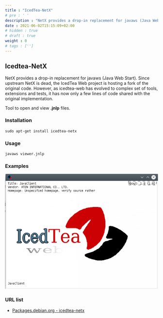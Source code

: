 ```yaml
---
title : "IcedTea-NetX"
# pre : ' '
description : "NetX provides a drop-in replacement for javaws (Java Web Start). Since upstream NetX is dead, the IcedTea Web project is hosting a fork of the original code. However, as icedtea-web has evolved to complex set of tools, extensions and tests, it has now only a few lines of code shared with the original implementation."
date : 2021-06-02T15:15:09+02:00
# hidden : true
# draft : true
weight : 0
# tags : ['']
---
```


## Icedtea-NetX

NetX provides a drop-in replacement for javaws (Java Web Start). Since upstream NetX is dead, the IcedTea Web project is hosting a fork of the original code. However, as icedtea-web has evolved to complex set of tools, extensions and tests, it has now only a few lines of code shared with the original implementation.

Tool to open and view **.jnlp** files.

### Installation

```plain
sudo apt-get install icedtea-netx
```

### Usage

```plain
javaws viewer.jnlp
```

### Examples

![Example](images/example.png)

### URL list

* [Packages.debian.org - icedtea-netx](https://packages.debian.org/nl/sid/icedtea-netx)
